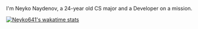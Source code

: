 I'm Neyko Naydenov, a 24-year old CS major and a Developer on a mission. 


[![Neyko641's wakatime stats](https://github-readme-stats.vercel.app/api/wakatime?username=Neyko641)](https://github.com/anuraghazra/github-readme-stats)
